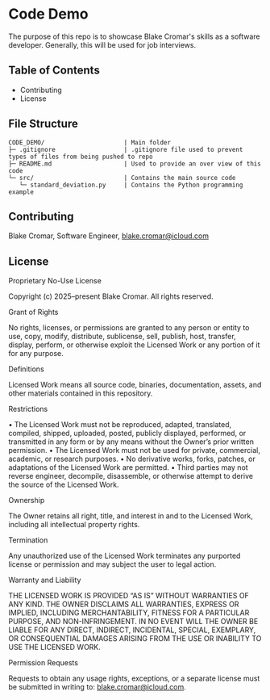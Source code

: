 # Code Demo
The purpose of this repo is to showcase Blake Cromar's skills as a software developer. Generally, this will be used for job interviews.

## Table of Contents
- Contributing
- License

## File Structure
```
CODE_DEMO/                      | Main folder
├─ .gitignore                   | .gitignore file used to prevent types of files from being pushed to repo
├─ README.md                    | Used to provide an over view of this code
└─ src/                         | Contains the main source code
   └─ standard_deviation.py     | Contains the Python programming example
```
## Contributing
Blake Cromar, Software Engineer, blake.cromar@icloud.com

## License

Proprietary No-Use License

Copyright (c) 2025–present Blake Cromar. All rights reserved.

Grant of Rights

No rights, licenses, or permissions are granted to any person or entity to use, copy, modify, distribute, sublicense, sell, publish, host, transfer, display, perform, or otherwise exploit the Licensed Work or any portion of it for any purpose.

Definitions

Licensed Work means all source code, binaries, documentation, assets, and other materials contained in this repository.

Restrictions

•  The Licensed Work must not be reproduced, adapted, translated, compiled, shipped, uploaded, posted, publicly displayed, performed, or transmitted in any form or by any means without the Owner’s prior written permission.
•  The Licensed Work must not be used for private, commercial, academic, or research purposes.
•  No derivative works, forks, patches, or adaptations of the Licensed Work are permitted.
•  Third parties may not reverse engineer, decompile, disassemble, or otherwise attempt to derive the source of the Licensed Work.

Ownership

The Owner retains all right, title, and interest in and to the Licensed Work, including all intellectual property rights.

Termination

Any unauthorized use of the Licensed Work terminates any purported license or permission and may subject the user to legal action.

Warranty and Liability

THE LICENSED WORK IS PROVIDED “AS IS” WITHOUT WARRANTIES OF ANY KIND. THE OWNER DISCLAIMS ALL WARRANTIES, EXPRESS OR IMPLIED, INCLUDING MERCHANTABILITY, FITNESS FOR A PARTICULAR PURPOSE, AND NON-INFRINGEMENT.
IN NO EVENT WILL THE OWNER BE LIABLE FOR ANY DIRECT, INDIRECT, INCIDENTAL, SPECIAL, EXEMPLARY, OR CONSEQUENTIAL DAMAGES ARISING FROM THE USE OR INABILITY TO USE THE LICENSED WORK.

Permission Requests

Requests to obtain any usage rights, exceptions, or a separate license must be submitted in writing to: blake.cromar@icloud.com.